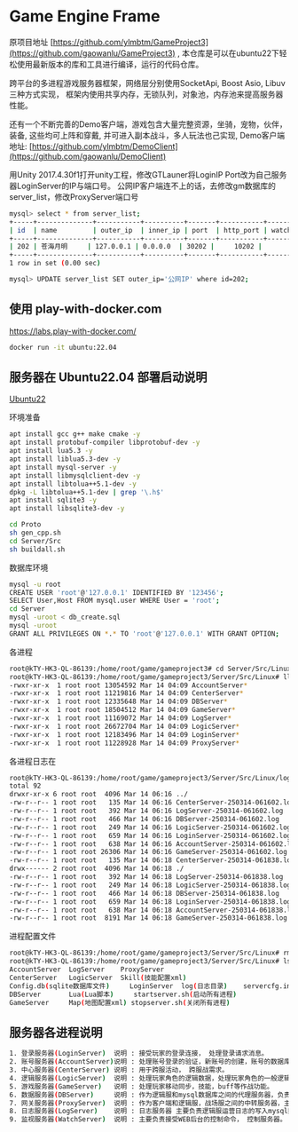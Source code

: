 Game Engine Frame
===============

原项目地址 [https://github.com/ylmbtm/GameProject3](https://github.com/gaowanlu/GameProject3) , 本仓库是可以在ubuntu22下轻松使用最新版本的库和工具进行编译，运行的代码仓库。

跨平台的多进程游戏服务器框架，网络层分别使用SocketApi, Boost Asio, Libuv三种方式实现， 
框架内使用共享内存，无锁队列，对象池，内存池来提高服务器性能。

还有一个不断完善的Demo客户端，游戏包含大量完整资源，坐骑，宠物，伙伴，装备, 这些均可上阵和穿戴, 并可进入副本战斗，多人玩法也己实现,
Demo客户端地址: [https://github.com/ylmbtm/DemoClient](https://github.com/gaowanlu/DemoClient)

用Unity 2017.4.30f1打开unity工程，修改GTLauner将LoginIP Port改为自己服务器LoginServer的IP与端口号。
公网IP客户端连不上的话，去修改gm数据库的server_list，修改ProxyServer端口号

```bash
mysql> select * from server_list;
+-----+--------------+-----------+----------+-------+-----------+------------+------------+-------------+----------+-------------+-------------+------------+----------+
| id  | name         | outer_ip  | inner_ip | port  | http_port | watch_port | opentime   | corner_mark | svr_flag | min_version | max_version | check_chan | check_ip |
+-----+--------------+-----------+----------+-------+-----------+------------+------------+-------------+----------+-------------+-------------+------------+----------+
| 202 | 苍海月明     | 127.0.0.1 | 0.0.0.0  | 30202 |     10202 |       NULL | 1741944625 |           0 |        1 | 1.0.0       | 9.0.0       | *          | *        |
+-----+--------------+-----------+----------+-------+-----------+------------+------------+-------------+----------+-------------+-------------+------------+----------+
1 row in set (0.00 sec)

mysql> UPDATE server_list SET outer_ip='公网IP' where id=202;
```

## 使用 play-with-docker.com

https://labs.play-with-docker.com/

```bash
docker run -it ubuntu:22.04
```

## 服务器在 Ubuntu22.04 部署启动说明

[Ubuntu22](./Server/Src/Linux/linux_build.md)

环境准备

```bash
apt install gcc g++ make cmake -y
apt install protobuf-compiler libprotobuf-dev -y
apt install lua5.3 -y
apt install liblua5.3-dev -y
apt install mysql-server -y
apt install libmysqlclient-dev -y
apt install libtolua++5.1-dev -y
dpkg -L libtolua++5.1-dev | grep '\.h$'
apt install sqlite3 -y
apt install libsqlite3-dev -y

cd Proto
sh gen_cpp.sh
cd Server/Src
sh buildall.sh
```

数据库环境

```bash
mysql -u root
CREATE USER 'root'@'127.0.0.1' IDENTIFIED BY '123456';
SELECT User,Host FROM mysql.user WHERE User = 'root';
cd Server
mysql -uroot < db_create.sql
mysql -uroot
GRANT ALL PRIVILEGES ON *.* TO 'root'@'127.0.0.1' WITH GRANT OPTION;
```

各进程

```bash
root@kTY-HK3-QL-86139:/home/root/game/gameproject3# cd Server/Src/Linux
root@kTY-HK3-QL-86139:/home/root/game/gameproject3/Server/Src/Linux# ll | grep Server
-rwxr-xr-x  1 root root 13054592 Mar 14 04:09 AccountServer*
-rwxr-xr-x  1 root root 11219816 Mar 14 04:09 CenterServer*
-rwxr-xr-x  1 root root 12335648 Mar 14 04:09 DBServer*
-rwxr-xr-x  1 root root 18504512 Mar 14 04:09 GameServer*
-rwxr-xr-x  1 root root 11169072 Mar 14 04:09 LogServer*
-rwxr-xr-x  1 root root 26672704 Mar 14 04:09 LogicServer*
-rwxr-xr-x  1 root root 12183496 Mar 14 04:09 LoginServer*
-rwxr-xr-x  1 root root 11228928 Mar 14 04:09 ProxyServer*
```

各进程日志在

```bash
root@kTY-HK3-QL-86139:/home/root/game/gameproject3/Server/Src/Linux/log# ll -lrt
total 92
drwxr-xr-x 6 root root  4096 Mar 14 06:16 ../
-rw-r--r-- 1 root root   135 Mar 14 06:16 CenterServer-250314-061602.log
-rw-r--r-- 1 root root   392 Mar 14 06:16 LogServer-250314-061602.log
-rw-r--r-- 1 root root   466 Mar 14 06:16 DBServer-250314-061602.log
-rw-r--r-- 1 root root   249 Mar 14 06:16 LogicServer-250314-061602.log
-rw-r--r-- 1 root root   659 Mar 14 06:16 LoginServer-250314-061602.log
-rw-r--r-- 1 root root   638 Mar 14 06:16 AccountServer-250314-061602.log
-rw-r--r-- 1 root root 26306 Mar 14 06:16 GameServer-250314-061602.log
-rw-r--r-- 1 root root   135 Mar 14 06:18 CenterServer-250314-061838.log
drwx------ 2 root root  4096 Mar 14 06:18 ./
-rw-r--r-- 1 root root   392 Mar 14 06:18 LogServer-250314-061838.log
-rw-r--r-- 1 root root   249 Mar 14 06:18 LogicServer-250314-061838.log
-rw-r--r-- 1 root root   466 Mar 14 06:18 DBServer-250314-061838.log
-rw-r--r-- 1 root root   659 Mar 14 06:18 LoginServer-250314-061838.log
-rw-r--r-- 1 root root   638 Mar 14 06:18 AccountServer-250314-061838.log
-rw-r--r-- 1 root root  8191 Mar 14 06:18 GameServer-250314-061838.log
```

进程配置文件

```bash
root@kTY-HK3-QL-86139:/home/root/game/gameproject3/Server/Src/Linux# rm -rf ./*.o
root@kTY-HK3-QL-86139:/home/root/game/gameproject3/Server/Src/Linux# ls
AccountServer  LogServer    ProxyServer 
CenterServer   LogicServer  Skill(技能配置xml)    
Config.db(sqlite数据库文件)     LoginServer  log(日志目录)    servercfg.ini(各进程配置)
DBServer       Lua(Lua脚本)     startserver.sh(启动所有进程)
GameServer     Map(地图配置xml) stopserver.sh(关闭所有进程)
```

## 服务器各进程说明

```bash
1. 登录服务器(LoginServer)  说明 : 接受玩家的登录连接， 处理登录请求消息。
2. 账号服务器(AccountServer)说明 : 处理账号登录的验证，新账号的创建，账号的数据库保存。
3. 中心服务器(CenterServer) 说明 : 用于跨服活动， 跨服战需求。
4. 逻辑服务器(LogicServer)  说明 : 处理玩家角色的逻辑数据，处理玩家角色的一般逻辑功能。
5. 游戏服务器(GameServer)   说明 : 处理玩家移动同步，技能，buff等作战功能。
6. 数据服务器(DBServer)     说明 : 作为逻辑服和mysql数据库之间的代理服务器，负责定期将玩家的数据写入数据库。
7. 网关服务器(ProxyServer)  说明 : 作为客户端和逻辑服，战场服之间的中转服务器，主要负责消息的转发。
8. 日志服务器(LogServer)    说明 : 日志服务器 主要负责逻辑服运营日志的写入mysql数据库。
9. 监视服务器(WatchServer)  说明 : 主要负责接受WEB后台的控制命令， 控制服务器。
```
